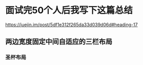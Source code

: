 # 面试完50个人后我写下这篇总结

<https://juejin.im/post/5df1e312f265da33d039d06d#heading-17>

## 两边宽度固定中间自适应的三栏布局

### 圣杯布局

